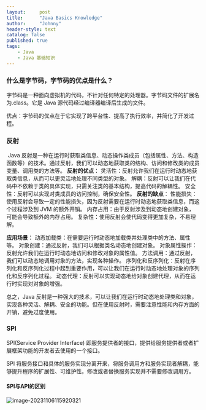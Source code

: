 ```yaml
---
layout:     post
title:      "Java Basics Knowledge"
author:     "Johnny"
header-style: text
catalog: false
published: true
tags:
    - Java
    - Java 基础知识
---
```






### 什么是字节码，字节码的优点是什么？

字节码是一种面向虚拟机的代码，不针对任何特定的处理器。字节码文件的扩展名为.class。它是 Java 源代码经过编译器编译后生成的文件。

优点：字节码的优点在于它实现了跨平台性、提高了执行效率，并简化了开发过程。



### 反射

​	Java 反射是一种在运行时获取类信息、动态操作类成员（包括属性、方法、构造函数等）的技术。通过反射，我们可以动态地获取类的结构、访问和修改类的成员变量、调用类的方法等。
**反射的优点**：
灵活性：反射允许我们在运行时动态地获取类信息，从而可以更灵活地处理不同类型的对象。
解耦：反射可以让我们在代码中不依赖于类的具体实现，只需关注类的基本结构，提高代码的解耦性。
安全性：反射可以实现对类成员的访问控制，确保安全性。
**反射的缺点**：
性能损失：使用反射会导致一定的性能损失，因为反射需要在运行时动态地获取类信息，而这个过程涉及到 JVM 的额外开销。
内存占用：由于反射涉及到动态地创建对象，可能会导致额外的内存占用。
复杂性：使用反射会使代码变得更加复杂，不易理解。

**应用场景**：
动态加载类：在需要运行时动态地加载类并处理类中的方法、属性等。
对象创建：通过反射，我们可以根据类名动态地创建对象。
对象属性操作：反射允许我们在运行时动态地访问和修改对象的属性值。
方法调用：通过反射，我们可以动态地调用对象的方法，实现各种操作。
序列化和反序列化：反射在序列化和反序列化过程中起到重要作用，可以让我们在运行时动态地处理对象的序列化和反序列化过程。
动态代理：反射可以实现动态地给对象创建代理，从而在运行时实现对对象的增强。

总之，Java 反射是一种强大的技术，可以让我们在运行时动态地处理类和对象，实现各种灵活、解耦、安全的功能。但在使用反射时，需要注意性能和内存方面的开销，避免过度使用。



### SPI

SPI(Service Provider Interface) 即服务提供者的接口，提供给服务提供者或者扩展框架功能的开发者去使用的一个接口。

SPI 将服务接口和具体的服务实现分离开来，将服务调用方和服务实现者解耦，能够提升程序的扩展性、可维护性。修改或者替换服务实现并不需要修改调用方。



#### SPI与API的区别

![image-20231106115920321](https://cdn.jsdelivr.net/gh/zhongjunlee/image-store@main/images/image-20231106115920321.png)

